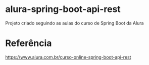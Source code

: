 # alura-spring-boot-api-rest

Projeto criado seguindo as aulas do curso de Spring Boot da Alura

# Referência
https://www.alura.com.br/curso-online-spring-boot-api-rest
